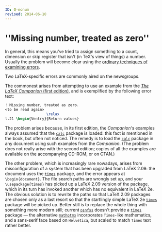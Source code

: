 ```yaml
---
ID: Q-nonum
revised: 2014-06-10
---
```

# ''Missing number, treated as zero''

In general, this means you've tried to assign something to a count,
dimension or skip register that isn't (in TeX's view of things) a
number.  Usually the problem will become clear using the
[ordinary techniques of examining errors](./FAQ-erroradvice.html).

Two LaTeX-specific errors are commonly aired on the newsgroups.

The commonest arises from attempting to use an example from the
[_The LaTeX Companion_ (first edition)](./FAQ-latex-books.html), and is
exemplified by the following error text:
```latex
! Missing number, treated as zero.
<to be read again> 
                   \relax 
l.21 \begin{Ventry}{Return values}
```
The problem arises because, in its first edition, the
_Companion_'s examples always assumed that the [`calc`](https://ctan.org/pkg/calc)
package is loaded: this fact is mentioned in the book, but often not
noticed.  The remedy is to load the [`calc`](https://ctan.org/pkg/calc) package in any
document using such examples from the _Companion_.  (The problem
does not really arise with the second edition; copies of all the
examples are available on the accompanying CD-ROM, or on
CTAN.)

The other problem, which is increasingly rare nowadays, arises from
misconfiguration of a system that has been upgraded from LaTeX 2.09:
the document uses the [`times`](https://ctan.org/pkg/times) package, and the error appears
at `\begin{document}`.  The file search paths are wrongly set
up, and your `\usepackage{times}` has picked up a LaTeX 2.09
version of the package, which in its turn has invoked another which
has no equivalent in LaTeX 2e.  The obvious solution is to rewrite
the paths so that LaTeX 2.09 packages are chosen only as a last resort
so that the startlingly simple LaTeX 2e [`times`](https://ctan.org/pkg/times) package will
be picked up.  Better still is to replace the whole thing with
something more modern still; current [`psnfss`](https://ctan.org/pkg/psnfss) doesn't provide
a [`times`](https://ctan.org/pkg/times) package&nbsp;&mdash; the alternative [`mathptmx`](https://ctan.org/pkg/mathptmx)
incorporates `Times`-like mathematics, and a sans-serif face
based on `Helvetica`, but scaled to match `Times`
text rather better.

